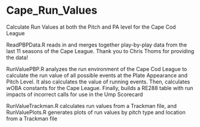 # Cape_Run_Values
Calculate Run Values at both the Pitch and PA level for the Cape Cod League

ReadPBPData.R reads in and merges together play-by-play data from the last 11 seasons of the Cape League. Thank you to Chris Thoms for providing the data!

RunValuePBP.R analyzes the run environment of the Cape Cod League to calculate the run value of all possible events at the Plate Appearance and Pitch Level. It also calculates the value of running events. Then, calculates wOBA constants for the Cape League. Finally, builds a RE288 table with run impacts of incorrect calls for use in the Ump Scorecard

RunValueTrackman.R calculates run values from a Trackman file, and RunValuePlots.R generates plots of run values by pitch type and location from a Trackman file


